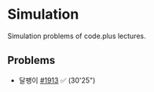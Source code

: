 # Simulation

Simulation problems of code.plus lectures.

## Problems
* 달팽이 [#1913](https://www.acmicpc.net/problem/1913) ✅ (30'25")